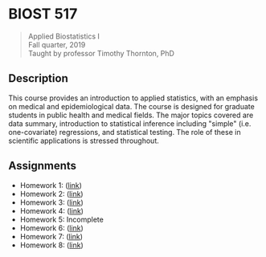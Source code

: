 # BIOST 517

> Applied Biostatistics I\
> Fall quarter, 2019\
> Taught by professor Timothy Thornton, PhD


## Description

This course provides an introduction to applied statistics, with an emphasis on
medical and epidemiological data. The course is designed for graduate students
in public health and medical fields. The major topics covered are data summary,
introduction to statistical inference including "simple" (i.e. one-covariate)
regressions, and statistical testing. The role of these in scientific
applications is stressed throughout.


## Assignments

 * Homework 1: ([link][1])
 * Homework 2: ([link][2])
 * Homework 3: ([link][3])
 * Homework 4: ([link][4])
 * Homework 5: Incomplete
 * Homework 6: ([link][6])
 * Homework 7: ([link][7])
 * Homework 8: ([link][8])


[1]: homework/hw01/
[2]: homework/hw02/
[3]: homework/hw03/
[4]: homework/hw04/
[6]: homework/hw06/
[7]: homework/hw07/
[8]: homework/hw08/
